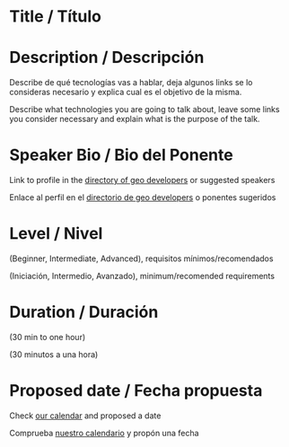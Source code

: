 # Title / Título

# Description / Descripción

Describe de qué tecnologías vas a hablar, deja algunos links se lo consideras necesario y explica cual es el objetivo de la misma.

Describe what technologies you are going to talk about, leave some links you consider necessary and explain what is the purpose of the talk.

# Speaker Bio / Bio del Ponente

Link to profile in the [directory of geo developers](http://geodevelopers.org/members/) or suggested speakers

Enlace al perfil en el [directorio de geo developers](http://geodevelopers.org/members/) o ponentes sugeridos

# Level / Nivel

(Beginner, Intermediate, Advanced), requisitos mínimos/recomendados

(Iniciación, Intermedio, Avanzado), minimum/recomended requirements

# Duration / Duración

(30 min to one hour)

(30 minutos a una hora)

# Proposed date / Fecha propuesta

Check [our calendar](https://www.meetup.com/es-ES/Geo-Developers/events/) and proposed a date

Comprueba [nuestro calendario](https://www.meetup.com/es-ES/Geo-Developers/events/) y propón una fecha
